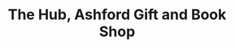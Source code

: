 ---
title: "The Hub, Ashford Gift and Book Shop"
url: /ashford/the-hub-ashford-gift-and-book-shop/
shop: Bücher
---